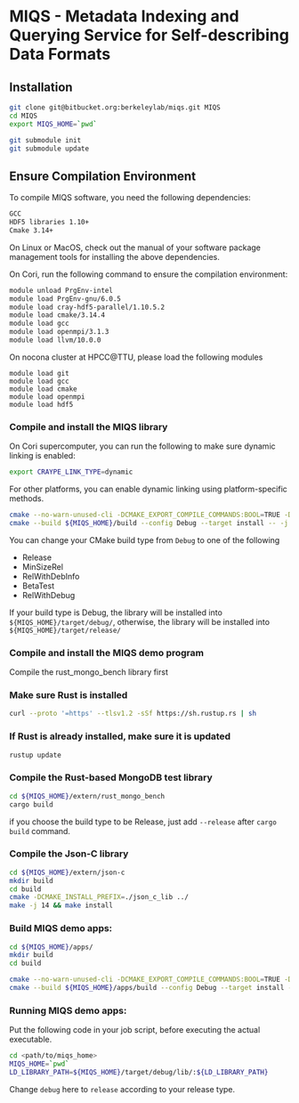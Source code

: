 # MIQS - Metadata Indexing and Querying Service for Self-describing Data Formats

## Installation

```bash
git clone git@bitbucket.org:berkeleylab/miqs.git MIQS
cd MIQS
export MIQS_HOME=`pwd`
```

```bash
git submodule init
git submodule update
```

## Ensure Compilation Environment

To compile MIQS software, you need the following dependencies:

```bash
GCC
HDF5 libraries 1.10+
Cmake 3.14+
```

On Linux or MacOS, check out the manual of your software package management tools for installing the above dependencies.


On Cori, run the following command to ensure the compilation environment:


```bash
module unload PrgEnv-intel
module load PrgEnv-gnu/6.0.5
module load cray-hdf5-parallel/1.10.5.2
module load cmake/3.14.4
module load gcc
module load openmpi/3.1.3
module load llvm/10.0.0
```

On nocona cluster at HPCC@TTU, please load the following modules
```
module load git
module load gcc
module load cmake
module load openmpi
module load hdf5
```

### Compile and install the MIQS library

On Cori supercomputer, you can run the following to make sure dynamic linking is enabled:

```bash
export CRAYPE_LINK_TYPE=dynamic 
```

For other platforms, you can enable dynamic linking using platform-specific methods. 

```bash
cmake --no-warn-unused-cli -DCMAKE_EXPORT_COMPILE_COMMANDS:BOOL=TRUE -DCMAKE_BUILD_TYPE:STRING=Debug -H${MIQS_HOME} -B${MIQS_HOME}/build -G "Unix Makefiles"
cmake --build ${MIQS_HOME}/build --config Debug --target install -- -j 14
```

You can change your CMake build type from `Debug` to one of the following

* Release
* MinSizeRel
* RelWithDebInfo
* BetaTest
* RelWithDebug

If your build type is Debug, the library will be installed into `${MIQS_HOME}/target/debug/`, otherwise, the library will be installed into `${MIQS_HOME}/target/release/`

### Compile and install the MIQS demo program

Compile the rust_mongo_bench library first

### Make sure Rust is installed

```bash
curl --proto '=https' --tlsv1.2 -sSf https://sh.rustup.rs | sh
```

### If Rust is already installed, make sure it is updated

```bash
rustup update
```

### Compile the Rust-based MongoDB test library

```bash
cd ${MIQS_HOME}/extern/rust_mongo_bench
cargo build 
```
if you choose the build type to be Release, just add `--release` after `cargo build` command.

### Compile the Json-C library

```bash
cd ${MIQS_HOME}/extern/json-c 
mkdir build
cd build
cmake -DCMAKE_INSTALL_PREFIX=./json_c_lib ../
make -j 14 && make install
```

### Build MIQS demo apps:

```bash
cd ${MIQS_HOME}/apps/
mkdir build
cd build

cmake --no-warn-unused-cli -DCMAKE_EXPORT_COMPILE_COMMANDS:BOOL=TRUE -DCMAKE_BUILD_TYPE:STRING=Debug -H${MIQS_HOME}/apps -B${MIQS_HOME}/apps/build -G "Unix Makefiles"
cmake --build ${MIQS_HOME}/apps/build --config Debug --target install -- -j 14
```


### Running MIQS demo apps:

Put the following code in your job script, before executing the actual executable.

```bash
cd <path/to/miqs_home>
MIQS_HOME=`pwd`
LD_LIBRARY_PATH=${MIQS_HOME}/target/debug/lib/:${LD_LIBRARY_PATH}
```

Change `debug` here to `release` according to your release type.